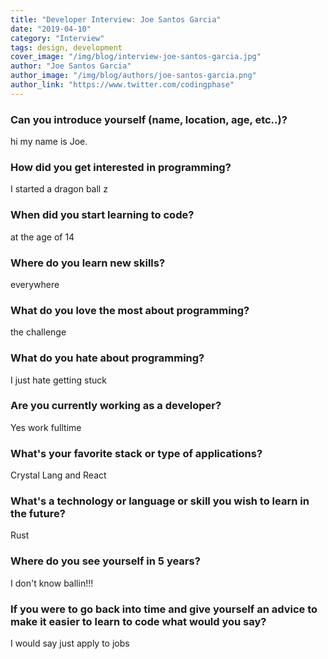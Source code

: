 ```yaml
---
title: "Developer Interview: Joe Santos Garcia"
date: "2019-04-10"
category: "Interview"
tags: design, development
cover_image: "/img/blog/interview-joe-santos-garcia.jpg"
author: "Joe Santos Garcia"
author_image: "/img/blog/authors/joe-santos-garcia.png"
author_link: "https://www.twitter.com/codingphase"
---
```


### Can you introduce yourself (name, location, age, etc..)?

hi my name is Joe.

### How did you get interested in programming?

I started a dragon ball z

### When did you start learning to code?

at the age of 14

### Where do you learn new skills?

everywhere

### What do you love the most about programming?

the challenge

### What do you hate about programming?

I just hate getting stuck

### Are you currently working as a developer?

Yes work fulltime

### What's your favorite stack or type of applications?

Crystal Lang and React

### What's a technology or language or skill you wish to learn in the future?

Rust

### Where do you see yourself in 5 years?

I don't know ballin!!!

### If you were to go back into time and give yourself an advice to make it easier to learn to code what would you say?

I would say just apply to jobs
